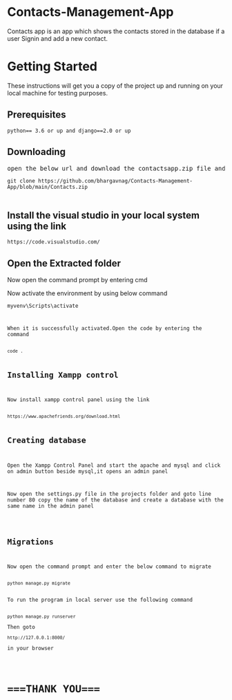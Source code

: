 # Contacts-Management-App
Contacts app is an app which shows the contacts stored in the database if a user Signin and add a new contact.

<h1>Getting Started</h1>
<p>These instructions will get you a copy of the project up and running on your local machine for testing purposes.</p>

<h2>Prerequisites</h2>
<code>python== 3.6 or up and django==2.0 or up</code>

<h2>Downloading</h2>
<pre>open the below url and download the contactsapp.zip file and extract it in your system</pre>
<code>git clone https://github.com/bhargavnag/Contacts-Management-App/blob/main/Contacts.zip</code><br><br>

<h2>Install the visual studio in your local system using the link</h2>
<code>https://code.visualstudio.com/</code>

<h2>Open the Extracted folder</h2>
<p>Now open the command prompt by entering cmd</p>
<p>Now activate the environment by using below command</p>
<code>myvenv\Scripts\activate</p>
<p>When it is successfully activated.Open the code by entering the command</p>
<code>code .</code>

<h2>Installing Xampp control</h2>
<p>Now install xampp control panel using the link</p>
<code>https://www.apachefriends.org/download.html</code>

<h2>Creating database</h2>
<p>Open the Xampp Control Panel and start the apache and mysql and click on admin button beside mysql,it opens an admin panel</p>
<p>Now open the settings.py file in the projects folder and goto line number 80 copy the name of the database and create a database with the same name in the admin panel</p>

<h2>Migrations</h2>
<p>Now open the command prompt and enter the below command to migrate</p>
<code>python manage.py migrate</code>

<p>To run the program in local server use the following command</p>
<code>python manage.py runserver</code>
<p>Then goto </p><code>http://127.0.0.1:8000/</code><p>in your browser</p>

<h1>===THANK YOU===</h1>
